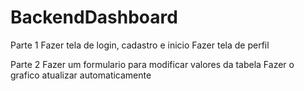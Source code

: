 # BackendDashboard


Parte 1
Fazer tela de login, cadastro e inicio
Fazer tela de perfil




Parte 2
Fazer um formulario para modificar valores da tabela
Fazer o grafico atualizar automaticamente